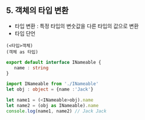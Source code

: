 ## 5. 객체의 타입 변환
   - 타입 변환 : 특정 타입의 변숫값을 다른 타입의 값으로 변환
   - 타입 단언
   ```
   (<타입>객체)
   (객체 as 타입)
   ```          

   ```typescript
   export default interface INameable {
      name : string 
   }     

   import INameable from './INameable'
   let obj : object = {name :'Jack'}
   
   let name1 = (<INameable>obj).name
   let name2 = (obj as INameable).name
   console.log(name1, name2) // Jack Jack
   ```

